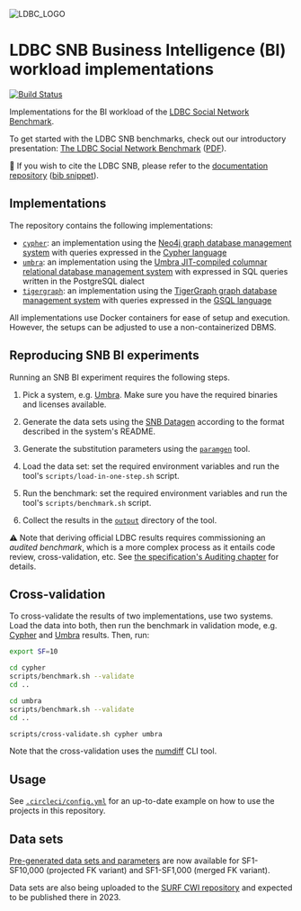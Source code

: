 ![LDBC_LOGO](https://raw.githubusercontent.com/wiki/ldbc/ldbc_snb_datagen/images/ldbc-logo.png)

# LDBC SNB Business Intelligence (BI) workload implementations

[![Build Status](https://circleci.com/gh/ldbc/ldbc_snb_bi.svg?style=svg)](https://circleci.com/gh/ldbc/ldbc_snb_bi)

Implementations for the BI workload of the [LDBC Social Network Benchmark](https://ldbcouncil.org/ldbc_snb_docs/ldbc-snb-specification.pdf).

To get started with the LDBC SNB benchmarks, check out our introductory presentation: [The LDBC Social Network Benchmark](https://docs.google.com/presentation/d/1p-nuHarSOKCldZ9iEz__6_V3sJ5kbGWlzZHusudW_Cc/) ([PDF](https://ldbcouncil.org/docs/presentations/ldbc-snb-2021-12.pdf)).

:scroll: If you wish to cite the LDBC SNB, please refer to the [documentation repository](https://github.com/ldbc/ldbc_snb_docs#how-to-cite-ldbc-benchmarks) ([bib snippet](https://github.com/ldbc/ldbc_snb_docs/blob/dev/bib/specification.bib)).

## Implementations

The repository contains the following implementations:

* [`cypher`](cypher/): an implementation using the [Neo4j graph database management system](https://dbdb.io/db/neo4j) with queries expressed in the [Cypher language](https://neo4j.com/developer/cypher/)
* [`umbra`](umbra/): an implementation using the [Umbra JIT-compiled columnar relational database management system](https://dbdb.io/db/umbra) with expressed in SQL queries written in the PostgreSQL dialect
* [`tigergraph`](tigergraph/): an implementation using the [TigerGraph graph database management system](https://dbdb.io/db/tigergraph) with queries expressed in the [GSQL language](https://www.tigergraph.com/gsql/)

All implementations use Docker containers for ease of setup and execution. However, the setups can be adjusted to use a non-containerized DBMS.

## Reproducing SNB BI experiments

Running an SNB BI experiment requires the following steps.

1. Pick a system, e.g. [Umbra](umbra/). Make sure you have the required binaries and licenses available.

1. Generate the data sets using the [SNB Datagen](https://github.com/ldbc/ldbc_snb_datagen_spark/) according to the format described in the system's README.

1. Generate the substitution parameters using the [`paramgen`](paramgen/) tool.

1. Load the data set: set the required environment variables and run the tool's `scripts/load-in-one-step.sh` script.

1. Run the benchmark: set the required environment variables and run the tool's `scripts/benchmark.sh` script.

1. Collect the results in the [`output`](output/) directory of the tool.

:warning:
Note that deriving official LDBC results requires commissioning an _audited benchmark_, which is a more complex process as it entails code review, cross-validation, etc.
See [the specification's Auditing chapter](https://ldbcouncil.org/ldbc_snb_docs/ldbc-snb-specification.pdf#chapter.7) for details.

## Cross-validation

To cross-validate the results of two implementations, use two systems.
Load the data into both, then run the benchmark in validation mode, e.g. [Cypher](cypher/) and [Umbra](umbra/) results.
Then, run:

```bash
export SF=10

cd cypher
scripts/benchmark.sh --validate
cd ..

cd umbra
scripts/benchmark.sh --validate
cd ..

scripts/cross-validate.sh cypher umbra
```

Note that the cross-validation uses the [numdiff](scripts/numdiff.md) CLI tool.

## Usage

See [`.circleci/config.yml`](.circleci/config.yml) for an up-to-date example on how to use the projects in this repository.

## Data sets

[Pre-generated data sets and parameters](snb-bi-pre-generated-data-sets.md) are now available for
SF1-SF10,000 (projected FK variant) and
SF1-SF1,000 (merged FK variant).

Data sets are also being uploaded to the [SURF CWI repository](https://repository.surfsara.nl/datasets/cwi/snb) and expected to be published there in 2023.
